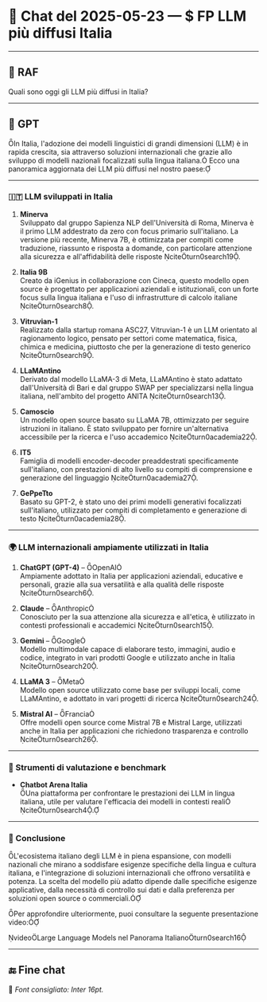 # 📅 Chat del 2025-05-23 — $ FP LLM più diffusi Italia

---

## 👤 **RAF**

Quali sono oggi gli LLM più diffusi in Italia?

---

## 🤖 **GPT**

In Italia, l'adozione dei modelli linguistici di grandi dimensioni (LLM) è in rapida crescita, sia attraverso soluzioni internazionali che grazie allo sviluppo di modelli nazionali focalizzati sulla lingua italiana. Ecco una panoramica aggiornata dei LLM più diffusi nel nostro paese:

---

### 🇮🇹 LLM sviluppati in Italia

1. **Minerva**  
   Sviluppato dal gruppo Sapienza NLP dell'Università di Roma, Minerva è il primo LLM addestrato da zero con focus primario sull'italiano. La versione più recente, Minerva 7B, è ottimizzata per compiti come traduzione, riassunto e risposta a domande, con particolare attenzione alla sicurezza e all'affidabilità delle risposte citeturn0search19.

2. **Italia 9B**  
   Creato da iGenius in collaborazione con Cineca, questo modello open source è progettato per applicazioni aziendali e istituzionali, con un forte focus sulla lingua italiana e l'uso di infrastrutture di calcolo italiane citeturn0search8.

3. **Vitruvian-1**  
   Realizzato dalla startup romana ASC27, Vitruvian-1 è un LLM orientato al ragionamento logico, pensato per settori come matematica, fisica, chimica e medicina, piuttosto che per la generazione di testo generico citeturn0search9.

4. **LLaMAntino**  
   Derivato dal modello LLaMA-3 di Meta, LLaMAntino è stato adattato dall'Università di Bari e dal gruppo SWAP per specializzarsi nella lingua italiana, nell'ambito del progetto ANITA citeturn0search13.

5. **Camoscio**  
   Un modello open source basato su LLaMA 7B, ottimizzato per seguire istruzioni in italiano. È stato sviluppato per fornire un'alternativa accessibile per la ricerca e l'uso accademico citeturn0academia22.

6. **IT5**  
   Famiglia di modelli encoder-decoder preaddestrati specificamente sull'italiano, con prestazioni di alto livello su compiti di comprensione e generazione del linguaggio citeturn0academia27.

7. **GePpeTto**  
   Basato su GPT-2, è stato uno dei primi modelli generativi focalizzati sull'italiano, utilizzato per compiti di completamento e generazione di testo citeturn0academia28.

---

### 🌍 LLM internazionali ampiamente utilizzati in Italia

1. **ChatGPT (GPT-4)** – OpenAI  
   Ampiamente adottato in Italia per applicazioni aziendali, educative e personali, grazie alla sua versatilità e alla qualità delle risposte citeturn0search6.

2. **Claude** – Anthropic  
   Conosciuto per la sua attenzione alla sicurezza e all'etica, è utilizzato in contesti professionali e accademici citeturn0search15.

3. **Gemini** – Google  
   Modello multimodale capace di elaborare testo, immagini, audio e codice, integrato in vari prodotti Google e utilizzato anche in Italia citeturn0search20.

4. **LLaMA 3** – Meta  
   Modello open source utilizzato come base per sviluppi locali, come LLaMAntino, e adottato in vari progetti di ricerca citeturn0search24.

5. **Mistral AI** – Francia  
   Offre modelli open source come Mistral 7B e Mistral Large, utilizzati anche in Italia per applicazioni che richiedono trasparenza e controllo citeturn0search26.

---

### 🔎 Strumenti di valutazione e benchmark

- **Chatbot Arena Italia**  
  Una piattaforma per confrontare le prestazioni dei LLM in lingua italiana, utile per valutare l'efficacia dei modelli in contesti reali citeturn0search4.

---

### 📌 Conclusione

L'ecosistema italiano degli LLM è in piena espansione, con modelli nazionali che mirano a soddisfare esigenze specifiche della lingua e cultura italiana, e l'integrazione di soluzioni internazionali che offrono versatilità e potenza. La scelta del modello più adatto dipende dalle specifiche esigenze applicative, dalla necessità di controllo sui dati e dalla preferenza per soluzioni open source o commerciali.

Per approfondire ulteriormente, puoi consultare la seguente presentazione video:

videoLarge Language Models nel Panorama Italianoturn0search16

---

## 🔚 Fine chat

📌 *Font consigliato: Inter 16pt.*
